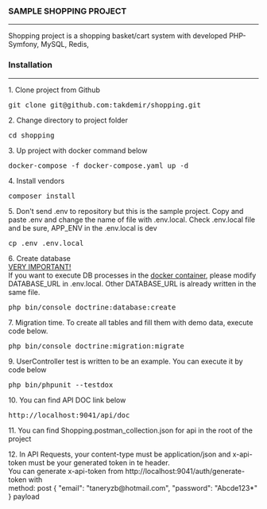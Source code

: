 <h3>SAMPLE SHOPPING PROJECT</h3>
<hr/>
Shopping project is a shopping basket/cart system with developed PHP-Symfony, MySQL, Redis,

<h3>Installation</h4>
<hr/>

<p>1. Clone project from Github</p>
<div class="highlight highlight-source-shell position-relative">
    <pre>git clone git@github.com:takdemir/shopping.git</pre>
</div>

<p>2. Change directory to project folder</p>
<div class="highlight highlight-source-shell position-relative">
    <pre>cd shopping</pre>
</div>

<p>3. Up project with docker command below</p>
<div class="highlight highlight-source-shell position-relative">
    <pre>docker-compose -f docker-compose.yaml up -d</pre>
</div>

<p>4. Install vendors</p>
<div class="highlight highlight-source-shell position-relative">
    <pre>composer install</pre>
</div>

<p>5. Don't send .env to repository but this is the sample project. 
Copy and paste .env and change the name of file with .env.local. 
Check .env.local file and be sure, APP_ENV in the .env.local is dev</p>
<div class="highlight highlight-source-shell position-relative">
    <pre>cp .env .env.local</pre>
</div>

<p>6. Create database
<br />
<u>VERY IMPORTANT!</u>
<br/>
If you want to execute DB processes in the <u>docker container</u>, please modify DATABASE_URL in .env.local.
Other DATABASE_URL is already written in the same file. 
</p>
<div class="highlight highlight-source-shell position-relative">
    <pre>php bin/console doctrine:database:create</pre>
</div>

<p>7. Migration time. To create all tables and fill them with demo data, execute code below.</p>
<div class="highlight highlight-source-shell position-relative">
    <pre>php bin/console doctrine:migration:migrate</pre>
</div>


<p>9. UserController test is written to be an example. 
You can execute it by code below</p>
<div class="highlight highlight-source-shell position-relative">
    <pre>php bin/phpunit --testdox</pre>
</div>


<p>10. You can find API DOC link below</p>
<div class="highlight highlight-source-shell position-relative">
    <pre>http://localhost:9041/api/doc</pre>
</div>

<p>11. You can find Shopping.postman_collection.json for api in the root of the project</p>
<p>12. In API Requests, your content-type must be application/json and x-api-token must be your 
generated token in te header. 
<br/>
You can generate x-api-token from http://localhost:9041/auth/generate-token with
<br/>
method: post
{
    "email": "taneryzb@hotmail.com",
    "password": "Abcde123*"
} 
payload
</p>
